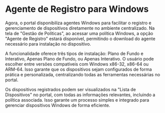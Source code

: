 # Agente de Registro para Windows

Agora, o portal disponibiliza agentes Windows para facilitar o registro e gerenciamento de dispositivos diretamente no ambiente centralizado. Na tela de "Gestão de Políticas", ao acessar uma política Windows, a opção "Agente de Registro" estará disponível, permitindo o download do agente necessário para instalação no dispositivo.

A funcionalidade oferece três tipos de instalação: Plano de Fundo e Interativo, Apenas Plano de Fundo, ou Apenas Interativo. O usuário pode escolher entre versões compatíveis com Windows x86-32, x86-64 ou ARM-64. Isso garante que os dispositivos sejam configurados de forma prática e personalizada, centralizando todas as ferramentas necessárias no portal.

Os dispositivos registrados podem ser visualizados na "Lista de Dispositivos" no portal, com todas as informações relevantes, incluindo a política associada. Isso garante um processo simples e integrado para gerenciar dispositivos Windows de forma eficiente.

